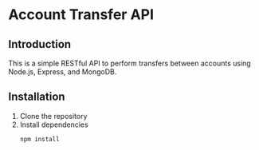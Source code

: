 # Account Transfer API

## Introduction
This is a simple RESTful API to perform transfers between accounts using Node.js, Express, and MongoDB.

## Installation
1. Clone the repository
2. Install dependencies
   ```sh
   npm install
